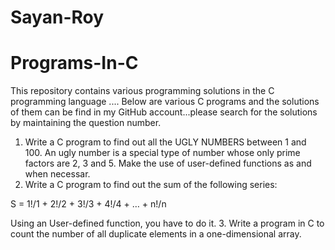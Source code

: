 # Sayan-Roy
# Programs-In-C
This repository contains various programming solutions in the C programming language .... Below are various C programs and the solutions of them can be find in my GitHub account...please search for the solutions by maintaining the question number.
1. Write a C program to find out all the UGLY NUMBERS between 1 and 100. An ugly number is a special type of number whose only prime factors are 2, 3 and 5. Make the use of user-defined functions as and when necessar.
2.	Write a C program to find out the sum of the following series:

   S = 1!/1 + 2!/2 + 3!/3 + 4!/4 + … + n!/n 

   Using an User-defined function, you have to do it.
3. Write a program in C to count the number of all duplicate elements in a one-dimensional array.
